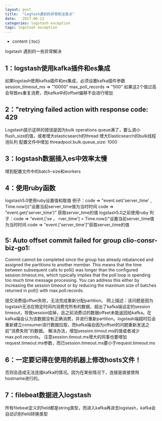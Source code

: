 ```yaml
---
layout: post
title:  "Logtash遇到的异常和注意点"
date:   2017-06-13
categories: logstash exception
tags: logstash exception
---
```


* content
{:toc}

logstash 遇到的一些异常解决





## 1：logstash使用kafka插件和es集成

如果logstash使用kafka插件和es集成，必须设置kafka插件参数 
session_timeout_ms => "10000"
max_poll_records => "500"
如果这2个值过高会导致es重复消费，而kafka中的offset偏移不会进行增加

## 2："retrying failed action with response code: 429 

Logstash提示这样的错误是因为bulk operations queue满了，要么调小flush_size的值，或者增大elasticsearch的thread
增大Elasticsearch的bulk线程池队列
配置文件中增加
threadpool.bulk.queue_size: 1000

## 3：logstash数据插入es中效率太慢

增到配置文件中的batch-size和workers

## 4：使用ruby函数

logstash5.0使用ruby设置值和取值
例子：code => "event.set('server_time' , Time.now())"设置当前server_time值为当时时间
          code => "event.get('server_time')" 获取server_time的值
logstash5.0之前使用ruby
 列子：code => "event.['se ， rver_time'] = Time.now()"设置当前server_time值为当时时间
          code => "event.['server_time']"获取server_time的值

## 5: Auto offset commit failed for group clio-consr-biz-go1:

  Commit cannot be completed since the group has already rebalanced and assigned the partitions to another member. 
  This means that the time between subsequent calls to poll() was longer than the configured session.timeout.ms,
   which typically implies that the poll loop is spending too much time message processing.
 You can address this either by increasing the session timeout or by reducing the maximum size of batches returned in poll() with max.poll.records.


提交消费组offset失败，无法完成重新分配partition。
网上描述：该问题是因为logstash无法在限定时间内消费完所有的数据，超出了kafka端设定的session timeout，导致session挂掉，且之前消费过的数据offset未能返回给kafka。在kafka端会认为该数据没有正确消费，并进行重新partition。logstash端超时后会重新建立consumer进行数据拉取，而kafka端会因为offset的问题重新发送之前“消费失败”的数据。
解决办法，增加session.timout.ms的值或者减少max.poll.records。
注意session.timout.ms增大的同事也要增加request.timeout.ms参数，而已session.timeout.ms要小于request.timeout.ms

## 6：一定要记得在使用的机器上修改hosts文件！

否则会造成无法连接kafka的情况。因为在某些情况下，连接是直接使用hostname进行的。

## 7：filebeat数据进入logstash

所有filebeat定义的field都是string类型，而进入kafka再进去logstash，kafka会自动识别field转换类型